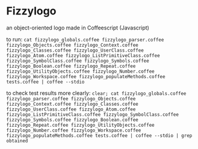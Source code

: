 # Fizzylogo
an object-oriented logo made in Coffeescript (Javascript)

to run: ```cat fizzylogo_globals.coffee fizzylogo_parser.coffee fizzylogo_Objects.coffee fizzylogo_Context.coffee fizzylogo_Classes.coffee fizzylogo_UserClass.coffee fizzylogo_Atom.coffee fizzylogo_ListPrimitiveClass.coffee fizzylogo_SymbolClass.coffee fizzylogo_Symbols.coffee fizzylogo_Boolean.coffee fizzylogo_Repeat.coffee fizzylogo_UtilityObjects.coffee fizzylogo_Number.coffee fizzylogo_Workspace.coffee fizzylogo_populateMethods.coffee tests.coffee | coffee --stdio```

to check test results more clearly: ```clear; cat fizzylogo_globals.coffee fizzylogo_parser.coffee fizzylogo_Objects.coffee fizzylogo_Context.coffee fizzylogo_Classes.coffee fizzylogo_UserClass.coffee fizzylogo_Atom.coffee fizzylogo_ListPrimitiveClass.coffee fizzylogo_SymbolClass.coffee fizzylogo_Symbols.coffee fizzylogo_Boolean.coffee fizzylogo_Repeat.coffee fizzylogo_UtilityObjects.coffee fizzylogo_Number.coffee fizzylogo_Workspace.coffee fizzylogo_populateMethods.coffee tests.coffee | coffee --stdio | grep obtained```
